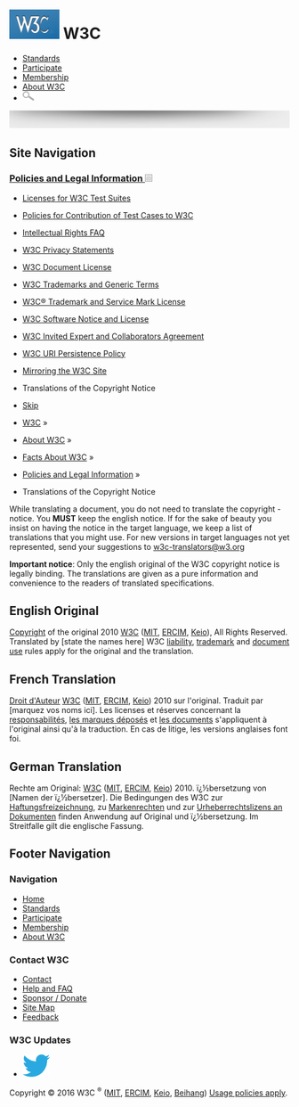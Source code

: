 # [<img src="/2008/site/images/logo-w3c-mobile-lg" alt="W3C" width="90" height="53" />](/) <span class="alt-logo">W3C</span>

- [Standards](/standards/)
- [Participate](/participate/)
- [Membership](/Consortium/membership)
- [About W3C](/Consortium/)
- <img src="/2008/site/images/search-button" alt="Search" class="submit" width="21" height="17" />

<img src="/2008/site/images/logo-shadow" style="width:100.0%" height="32" />

## Site Navigation

### <span class="ribbon">[Policies and Legal Information <img src="/2008/site/images/header-link" alt="Header link" class="header-link" width="13" height="13" />](/Consortium/Legal/ipr-notice.html "Up to Policies and Legal Information")</span>

- [Licenses for W3C Test Suites](/Consortium/Legal/2008/04-testsuite-copyright.html)
- [Policies for Contribution of Test Cases to W3C](/2004/10/27-testcases.html)
- [Intellectual Rights FAQ](/Consortium/Legal/IPR-FAQ)
- [W3C Privacy Statements](/Consortium/Legal/privacy-statement)
- [W3C Document License](/Consortium/Legal/copyright-documents)
- [W3C Trademarks and Generic Terms](/Consortium/Legal/2002/trademarks-20021231.html)
- [W3C® Trademark and Service Mark License](/Consortium/Legal/trademark-license)
- [W3C Software Notice and License](/Consortium/Legal/copyright-software)
- [W3C Invited Expert and Collaborators Agreement](/Consortium/Legal/collaborators-agreement)
- [W3C URI Persistence Policy](/Consortium/Persistence.html)
- [Mirroring the W3C Site](/1999/10/21-mirroring-policy.html)
- <span class="current">Translations of the Copyright Notice</span>

- [Skip](#w3c_content_body "Skip to content (e.g., when browsing via audio)")
- [W3C](/) <span class="cr">»</span>
- [About W3C](/Consortium/) <span class="cr">»</span>
- [Facts About W3C](/Consortium/facts.html) <span class="cr">»</span>
- [Policies and Legal Information](/Consortium/Legal/ipr-notice.html) <span class="cr">»</span>
- Translations of the Copyright Notice

While translating a document, you do not need to translate the copyright - notice. You **MUST** keep the english notice. If for the sake of beauty you insist on having the notice in the target language, we keep a list of translations that you might use. For new versions in target languages not yet represented, send your suggestions to <w3c-translators@w3.org>

**Important notice**: Only the english original of the W3C copyright notice is legally binding. The translations are given as a pure information and convenience to the readers of translated specifications.

## English Original

[Copyright](%20http://www.w3.org/Consortium/Legal/ipr-notice#Copyright) of the original 2010 [W3C](/) ([MIT](%20http://www.csail.mit.edu/), [ERCIM](http://www.ercim.org/), [Keio](http://www.keio.ac.jp/)), All Rights Reserved. Translated by \[state the names here\] W3C [liability](/Consortium/Legal/ipr-notice#Legal_Disclaimer), [trademark](/Consortium/Legal/ipr-notice#W3C_Trademarks) and [document use](%20/Consortium/Legal/copyright-documents) rules apply for the original and the translation.

## French Translation

[Droit d'Auteur](http://www.w3.org/Consortium/Legal/ipr-notice#Copyright) [W3C](/) ([MIT](%20http://www.csail.mit.edu/), [ERCIM](http://www.ercim.org/), [Keio](http://www.keio.ac.jp/)) 2010 sur l'original. Traduit par \[marquez vos noms ici\]. Les licenses et réserves concernant la [responsabilités](/Consortium/Legal/ipr-notice#Legal_Disclaimer), [les marques déposés](/Consortium/Legal/ipr-notice#W3C_Trademarks) et [les documents](/Consortium/Legal/copyright-documents) s'appliquent à l'original ainsi qu'à la traduction. En cas de litige, les versions anglaises font foi.

## German Translation

Rechte am Original: [W3C](/) ([MIT](%20http://www.csail.mit.edu/), [ERCIM](http://www.ercim.org/), [Keio](http://www.keio.ac.jp/)) 2010. ï¿½bersetzung von \[Namen der ï¿½bersetzer\]. Die Bedingungen des W3C zur [Haftungsfreizeichnung](/Consortium/Legal/ipr-notice#Legal_Disclaimer), zu [Markenrechten](/Consortium/Legal/ipr-notice#W3C_Trademarks) und zur [Urheberrechtslizens an Dokumenten](/Consortium/Legal/copyright-documents) finden Anwendung auf Original und ï¿½bersetzung. Im Streitfalle gilt die englische Fassung.

## Footer Navigation

### Navigation

- [Home](/)
- [Standards](/standards/)
- [Participate](/participate/)
- [Membership](/Consortium/membership)
- [About W3C](/Consortium/)

### Contact W3C

- [Contact](/Consortium/contact)
- [Help and FAQ](/Help/)
- [Sponsor / Donate](/Consortium/sponsor/)
- [Site Map](/Consortium/siteindex)
- [Feedback](http://lists.w3.org/Archives/Public/site-comments/)

### W3C Updates

- [<img src="/2008/site/images/Twitter_bird_logo_2012.svg" alt="Twitter" class="social-icon" height="40" />](http://twitter.com/W3C "Follow W3C on Twitter")

Copyright © 2016 W3C <sup>®</sup> ([MIT](http://www.csail.mit.edu/), [ERCIM](http://www.ercim.eu/), [Keio](http://www.keio.ac.jp/), [Beihang](http://ev.buaa.edu.cn/)) [Usage policies apply](/Consortium/Legal/ipr-notice).
